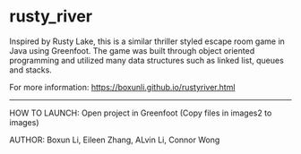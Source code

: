 # rusty_river
Inspired by Rusty Lake, this is a similar thriller styled escape room game in Java using Greenfoot. 
The game was built through object oriented programming and utilized many data structures such as linked list, queues and stacks.

For more information: 
https://boxunli.github.io/rustyriver.html

_______________________________________________________________
HOW TO LAUNCH: Open project in Greenfoot (Copy files in images2 to images)

AUTHOR: Boxun Li, Eileen Zhang, ALvin Li, Connor Wong
